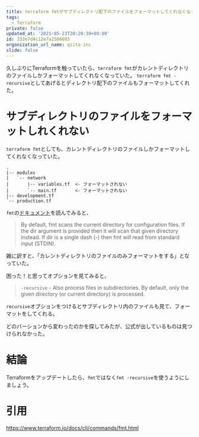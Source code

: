 ```yaml
---
title: terraform fmtがサブディレクトリ配下のファイルをフォーマットしてくれなくなってた
tags:
  - Terraform
private: false
updated_at: '2021-05-23T20:20:39+09:00'
id: 332e7d4c12e7a2506605
organization_url_name: qiita-inc
slide: false
---
```

久しぶりにTerraformを触っていたら、`terraform fmt`がカレントディレクトリのファイルしかフォーマットしてくれなくなっていた。
`terraform fmt -recursive`としてあげるとディレクトリ配下のファイルもフォーマットしてくれた。

# サブディレクトリのファイルをフォーマットしれくれない

`terraform fmt`としても、カレントディレクトリのファイルしかフォーマットしてくれなくなっていた。

```
.
|-- modules
|   `-- network
|       |-- variables.tf  <- フォーマットされない
|       `-- main.tf       <- フォーマットされない
|-- development.tf
`-- production.tf
```

`fmt`の[ドキュメント](https://www.terraform.io/docs/cli/commands/fmt.html)を読んでみると、

> By default, fmt scans the current directory for configuration files. If the dir argument is provided then it will scan that given directory instead. If dir is a single dash (-) then fmt will read from standard input (STDIN).

雑に訳すと、「カレントディレクトリのファイルのみフォーマットをする」となっていた。

困った！と思ってオプションを見てみると、

> `-recursive` - Also process files in subdirectories. By default, only the given directory (or current directory) is processed.

`recursive`オプションをつけるとサブディレクトリ内のファイルも見て、フォーマットをしてくれる。

どのバーションから変わったのかを探してみたが、公式が出しているものは見つけられなかった。

# 結論

Terraformをアップデートしたら、`fmt`ではなく`fmt -recursive`を使うようにしましょう。

# 引用

https://www.terraform.io/docs/cli/commands/fmt.html
